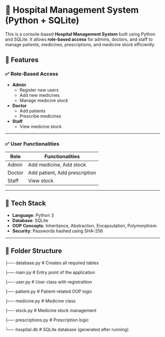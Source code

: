 # 🏥 Hospital Management System (Python + SQLite)

This is a console-based **Hospital Management System** built using Python and SQLite. It allows **role-based access** for admins, doctors, and staff to manage patients, medicines, prescriptions, and medicine stock efficiently.

## 📌 Features

### ✅ Role-Based Access
- **Admin**
  - Register new users
  - Add new medicines
  - Manage medicine stock
- **Doctor**
  - Add patients
  - Prescribe medicines
- **Staff**
  - View medicine stock

---

### ✅ User Functionalities

| Role   | Functionalities |
|--------|------------------|
| Admin  | Add medicine, Add stock |
| Doctor | Add patient, Add prescription |
| Staff  | View stock |

---

## 🧩 Tech Stack

- **Language**: Python 3
- **Database**: SQLite
- **OOP Concepts**: Inheritance, Abstraction, Encapsulation, Polymorphism
- **Security**: Passwords hashed using SHA-256

---

## 📂 Folder Structure

├── database.py # Creates all required tables

├── main.py # Entry point of the application

├── user.py # User class with registrattion

├── patient.py # Patient-related OOP logic

├── medicine.py # Medicine class

├── stock.py # Medicine stock management

├── prescriptions.py # Prescription logic

└── hospital.db # SQLite database (generated after running)
